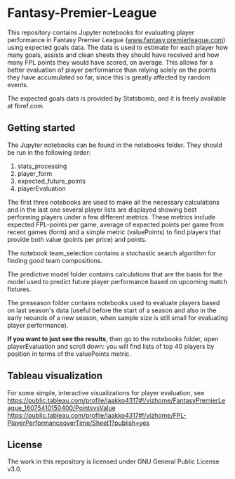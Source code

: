 # Fantasy-Premier-League

This repository contains Jupyter notebooks for evaluating player performance in Fantasy Premier League (www.fantasy.premierleague.com) using expected goals data. The data is used to estimate for each player how many goals, assists and clean sheets they should have received and how many FPL points they would have scored, on average. This allows for a better evaluation of player performance than relying solely on the points they have accumulated so far, since this is greatly affected by random events.

The expected goals data is provided by Statsbomb, and it is freely available at fbref.com.

## Getting started

The Jupyter notebooks can be found in the notebooks folder. They should be run in the following order: 

1. stats_processing
2. player_form
3. expected_future_points
4. playerEvaluation

The first three notebooks are used to make all the necessary calculations and in the last one several player lists are displayed showing best performing players under a few different metrics. These metrics include expected FPL-points per game, average of expected points per game from recent games (form) and a simple metric (valuePoints) to find players that provide both value (points per price) and points.  

The notebook team_selection contains a stochastic search algorithm for finding good team compositions.  

The predictive model folder contains calculations that are the basis for the model used to predict future player performance based on upcoming match fixtures.

The preseason folder contains notebooks used to evaluate players based on last season's data (useful before the start of a season and also in the early reounds of a new season, when sample size is still small for evaluating player performance).

**If you want to just see the results**, then go to the notebooks folder, open playerEvaluation and scroll down: you will find lists of top 40 players by position in terms of the valuePoints metric.

## Tableau visualization

For some simple, interactive visualizations for player evaluation, see 
https://public.tableau.com/profile/jaakko4317#!/vizhome/FantasyPremierLeague_16075410150400/PointsvsValue
https://public.tableau.com/profile/jaakko4317#!/vizhome/FPL-PlayerPerformanceoverTime/Sheet1?publish=yes

## License

The work in this repository is licensed under GNU General Public License v3.0.
